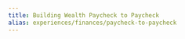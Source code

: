 ```yaml
---
title: Building Wealth Paycheck to Paycheck
alias: experiences/finances/paycheck-to-paycheck
---
```

